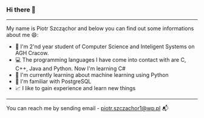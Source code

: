 ### Hi there 👋
---
My name is Piotr Szcząchor and below you can find out some informations about me :smile::
- :book: I'm 2'nd year student of Computer Science and Inteligent Systems on AGH Cracow.
- :computer: The programming languages I have come into contact with are C, C++, Java and Python. Now I'm learning C#
- :snake: I'm currently learning about machine learning using Python
- :elephant: I'm familiar with PostgreSQL
- :chart_with_upwards_trend: I like to gain experience and learn new things

---
You can reach me by sending email - piotr.szczachor1@wp.pl :mailbox_with_mail:

<!--
**PiotrSzczachor/PiotrSzczachor** is a ✨ _special_ ✨ repository because its `README.md` (this file) appears on your GitHub profile.

Here are some ideas to get you started:

- 🔭 I’m currently working on ...
- 🌱 I’m currently learning ...
- 👯 I’m looking to collaborate on ...
- 🤔 I’m looking for help with ...
- 💬 Ask me about ...
- 📫 How to reach me: ...
- 😄 Pronouns: ...
- ⚡ Fun fact: ...
-->
